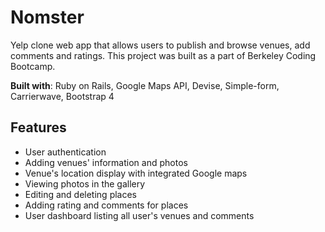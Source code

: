 # Nomster

Yelp clone web app that allows users to publish and browse venues, add comments and ratings. This project was built as a part of Berkeley Coding Bootcamp.

**Built with**: Ruby on Rails, Google Maps API, Devise, Simple-form, Carrierwave, Bootstrap 4

## Features
 - User authentication
 - Adding venues' information and photos
 - Venue's location display with integrated Google maps
 - Viewing photos in the gallery
 - Editing and deleting places
 - Adding rating and comments for places
 - User dashboard listing all user's venues and comments
 
